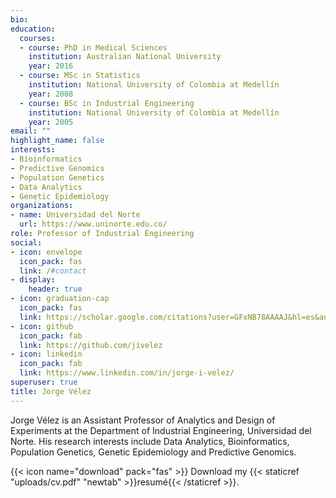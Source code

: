 ```yaml
---
bio: 
education:
  courses:
  - course: PhD in Medical Sciences
    institution: Australian National University
    year: 2016
  - course: MSc in Statistics
    institution: National University of Colombia at Medellín
    year: 2008
  - course: BSc in Industrial Engineering
    institution: National University of Colombia at Medellín
    year: 2005
email: ""
highlight_name: false
interests:
- Bioinformatics
- Predictive Genomics
- Population Genetics
- Data Analytics
- Genetic Epidemiology
organizations:
- name: Universidad del Norte
  url: https://www.uninorte.edu.co/
role: Professor of Industrial Engineering
social:
- icon: envelope
  icon_pack: fas
  link: /#contact
- display:
    header: true
- icon: graduation-cap
  icon_pack: fas
  link: https://scholar.google.com/citations?user=GFxNB78AAAAJ&hl=es&authuser=1
- icon: github
  icon_pack: fab
  link: https://github.com/jivelez
- icon: linkedin
  icon_pack: fab
  link: https://www.linkedin.com/in/jorge-i-velez/
superuser: true
title: Jorge Vélez
---
```


Jorge Vélez is an Assistant Professor of Analytics and Design of Experiments at the Department of Industrial Engineering, Universidad del Norte. His research interests include Data Analytics, Bioinformatics, Population Genetics, Genetic Epidemiology and Predictive Genomics. 

{{< icon name="download" pack="fas" >}} Download my {{< staticref "uploads/cv.pdf" "newtab" >}}resumé{{< /staticref >}}.
